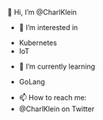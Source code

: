 👋 Hi, I’m @CharlKlein

* 👀 I’m interested in 
- Kubernetes
- IoT
* 🌱 I’m currently learning
- GoLang

* 📫 How to reach me:
* @CharlKlein on Twitter 

<!---
CharlKlein/CharlKlein is a ✨ special ✨ repository because its `README.md` (this file) appears on your GitHub profile.
You can click the Preview link to take a look at your changes.
--->
